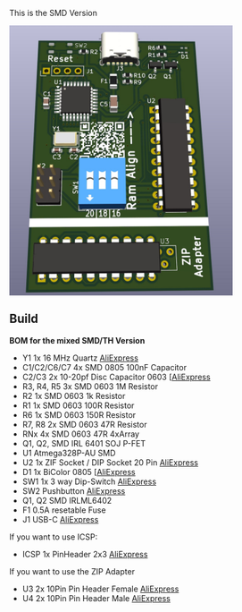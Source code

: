 This is the SMD Version

<img src="https://raw.githubusercontent.com/tops4u/Ram-Tester/refs/heads/main/Schematic/SMD/smd.jpg" width="400px" align="center"/>

## Build

**BOM for the mixed SMD/TH Version**
- Y1 1x 16 MHz Quartz [AliExpress](https://aliexpress.com/item/1005006003764861.html)
- C1/C2/C6/C7 4x SMD 0805 100nF Capacitor 
- C2/C3 2x 10-20pf Disc Capacitor 0603 [[AliExpress](https://aliexpress.com/item/32966526545.html)
- R3, R4, R5 3x SMD 0603 1M Resistor
- R2 1x SMD 0603 1k Resistor
- R1 1x SMD 0603 100R Resistor
- R6 1x SMD 0603 150R Resistor
- R7, R8 2x SMD 0603 47R Resistor
- RNx 4x SMD 0603 47R 4xArray
- Q1, Q2, SMD IRL 6401 SOJ P-FET
- U1 Atmega328P-AU SMD
- U2 1x ZIF Socket / DIP Socket 20 Pin [AliExpress](https://aliexpress.com/item/1005007205054381.html)
- D1 1x BiColor 0805 [[AliExpress](https://aliexpress.com/item/1005006283807337.html)
- SW1 1x 3 way Dip-Switch [AliExpress](https://aliexpress.com/item/4001205849246.html)
- SW2 Pushbutton [AliExpress](https://aliexpress.com/item/4000555847543.html)
- Q1, Q2 SMD IRLML6402
- F1 0.5A resetable Fuse
- J1 USB-C [AliExpress](https://aliexpress.com/item/1005007847045492.html?)
  
If you want to use ICSP:
- ICSP 1x PinHeader 2x3 [AliExpress](https://aliexpress.com/item/4000303366348.html)
  
If you want to use the ZIP Adapter
- U3 2x 10Pin Pin Header Female [AliExpress](https://aliexpress.com/item/32717301965.html)
- U4 2x 10Pin Pin Header Male [AliExpress](https://aliexpress.com/item/1005005390193356.html)
